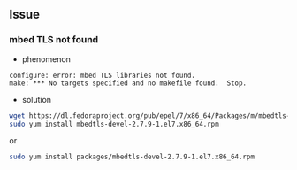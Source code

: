 ## Issue

### mbed TLS not found
- phenomenon

```
configure: error: mbed TLS libraries not found.
make: *** No targets specified and no makefile found.  Stop.
```

- solution

```bash
wget https://dl.fedoraproject.org/pub/epel/7/x86_64/Packages/m/mbedtls-devel-2.7.9-1.el7.x86_64.rpm
sudo yum install mbedtls-devel-2.7.9-1.el7.x86_64.rpm
```

or

```bash
sudo yum install packages/mbedtls-devel-2.7.9-1.el7.x86_64.rpm
```